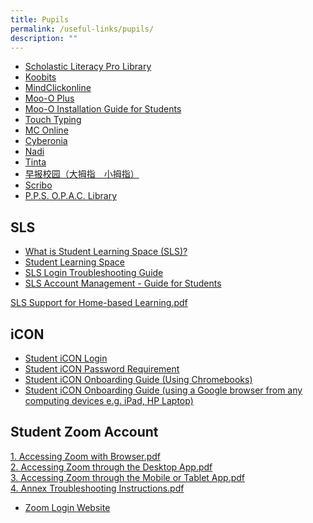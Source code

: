 ```yaml
---
title: Pupils
permalink: /useful-links/pupils/
description: ""
---
```

*   [Scholastic Literacy Pro Library](https://slz02.scholasticlearningzone.com/resources/dp-int/dist/#/login3/SGPDT3K)
*   [Koobits](https://member.koobits.com/)
*   [MindClickonline](http://www.mindclickonline.com/)
*   [Moo-O Plus](https://plus.moo-o.com/)
*   [Moo-O Installation Guide for Students](/files/Installation%20guide%20for%20Student%202020%20(Moo-O%20Plus).pdf)
*   [Touch Typing](https://www.bbc.co.uk/guides/z3c6tfr)
*   [MC Online](https://www.mconline.sg/)
*   [Cyberonia](http://www.cyberonia.org.sg/)
*   [Nadi](https://nadi.edumall.sg/nadi/slot/u100/arkib/2011/julai/index.htm)
*   [Tinta](https://tinta.edumall.sg/mekar/slot/u112/PRI/index.html)
*   [早报校园（大拇指　小拇指）](https://zbschools.sg/)
*   [Scribo](https://www.literatu.com/#/)
*   [P.P.S. O.P.A.C. Library](https://schoolibrary.moe.edu.sg/punggolpri/cgi-bin/spydus.exe/MSGTRN/WPAC/HOME)  


    

SLS
---

*   [What is Student Learning Space (SLS)?](https://www.youtube.com/watch?v=eKIHRVWxYPI)
*   [Student Learning Space](https://learning.moe.edu.sg/)
*   [SLS Login Troubleshooting Guide](https://static.learning.moe.edu.sg/UserGuide/login-troubleshooting.html)
*   [SLS Account Management - Guide for Students](http://shorturl.at/kuPV4)

[SLS Support for Home-based Learning.pdf](/files/SLS%20Support%20for%20Home-based%20Learning.pdf)

iCON
----

*   [Student iCON Login](https://workspace.google.com/dashboard)
*   [Student iCON Password Requirement](https://drive.google.com/file/d/1GjW93FmNQh-KE_ZFXEla6WhfwilkJlPV/view?usp=sharing)
*   [Student iCON Onboarding Guide (Using Chromebooks)](https://drive.google.com/file/d/1xfODmtFNFVDerq98M8DEz0lOUSBk2-o0/view)
*   [Student iCON Onboarding Guide (using a Google browser from any computing devices e.g. iPad, HP Laptop)](https://drive.google.com/file/d/1kACPz5QDLl_LtL3YdZDgOwqEP7Tsju2g/view)

Student Zoom Account
--------------------

[1\. Accessing Zoom with Browser.pdf](/files/1%20Accessing%20Zoom%20with%20Browser.pdf)   
[2\. Accessing Zoom through the Desktop App.pdf](/files/2%20Accessing%20Zoom%20through%20the%20Desktop%20App.pdf)    
[3\. Accessing Zoom through the Mobile or Tablet App.pdf](/files/3%20Accessing%20Zoom%20through%20the%20Mobile%20or%20Tablet%20App.pdf)    
[4\. Annex Troubleshooting Instructions.pdf](/files/4%20Annex%20Troubleshooting%20Instructions.pdf)

*   [Zoom Login Website](https://students-edu-sg.zoom.us/)